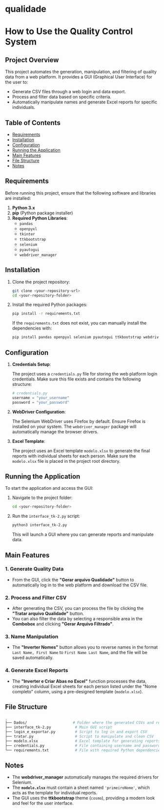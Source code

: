 # qualidade

# How to Use the Quality Control System

## Project Overview
This project automates the generation, manipulation, and filtering of quality data from a web platform. It provides a GUI (Graphical User Interface) for the user to:
- Generate CSV files through a web login and data export.
- Process and filter data based on specific criteria.
- Automatically manipulate names and generate Excel reports for specific individuals.

## Table of Contents
- [Requirements](#requirements)
- [Installation](#installation)
- [Configuration](#configuration)
- [Running the Application](#running-the-application)
- [Main Features](#main-features)
- [File Structure](#file-structure)
- [Notes](#notes)

## Requirements
Before running this project, ensure that the following software and libraries are installed:

1. **Python 3.x**
2. **pip** (Python package installer)
3. **Required Python Libraries**:
   - `pandas`
   - `openpyxl`
   - `tkinter`
   - `ttkbootstrap`
   - `selenium`
   - `pyautogui`
   - `webdriver_manager`

## Installation

1. Clone the project repository:

   ```bash
   git clone <your-repository-url>
   cd <your-repository-folder>
   ```

2. Install the required Python packages:

   ```bash
   pip install -r requirements.txt
   ```

   If the `requirements.txt` does not exist, you can manually install the dependencies with:

   ```bash
   pip install pandas openpyxl selenium pyautogui ttkbootstrap webdriver_manager
   ```

## Configuration

1. **Credentials Setup**:
   
   The project uses a `credentials.py` file for storing the web platform login credentials. Make sure this file exists and contains the following structure:
   
   ```python
   # credentials.py
   username = "your_username"
   password = "your_password"
   ```

2. **WebDriver Configuration**:
   
   The Selenium WebDriver uses Firefox by default. Ensure Firefox is installed on your system. The `webdriver_manager` package will automatically manage the browser drivers.

3. **Excel Template**:
   
   The project uses an Excel template `modelo.xlsx` to generate the final reports with individual sheets for each person. Make sure the `modelo.xlsx` file is placed in the project root directory.

## Running the Application

To start the application and access the GUI:

1. Navigate to the project folder:

   ```bash
   cd <your-repository-folder>
   ```

2. Run the `interface_tk-2.py` script:

   ```bash
   python3 interface_tk-2.py
   ```

   This will launch a GUI where you can generate reports and manipulate data.

## Main Features

### 1. **Generate Quality Data**
- From the GUI, click the **"Gerar arquivo Qualidade"** button to automatically log in to the web platform and download the CSV file.

### 2. **Process and Filter CSV**
- After generating the CSV, you can process the file by clicking the **"Tratar arquivo Qualidade"** button.
- You can also filter the data by selecting a responsible area in the **Combobox** and clicking **"Gerar Arquivo Filtrado"**.

### 3. **Name Manipulation**
- The **"Inverter Nomes"** button allows you to reverse names in the format `Last Name, First Name` to `First Name Last Name`, and the file will be saved automatically.

### 4. **Generate Excel Reports**
- The **"Inverter e Criar Abas no Excel"** function processes the data, creating individual Excel sheets for each person listed under the "Nome completo" column, using a pre-designed template (`modelo.xlsx`).

## File Structure

```bash
.
├── Dados/                     # Folder where the generated CSVs and reports are stored
├── interface_tk-2.py           # Main GUI script
├── login_e_exportar.py         # Script to log in and export CSV
├── tratar.py                   # Script to manipulate and clean CSV
├── modelo.xlsx                 # Excel template for generating reports
├── credentials.py              # File containing username and password
└── requirements.txt            # File with required Python dependencies
```

## Notes

- The **webdriver_manager** automatically manages the required drivers for Selenium.
- The **`modelo.xlsx`** must contain a sheet named `'primeiroNome'`, which acts as the template for individual reports.
- The GUI uses the **ttkbootstrap** theme (`cosmo`), providing a modern look and feel for the user interface.
